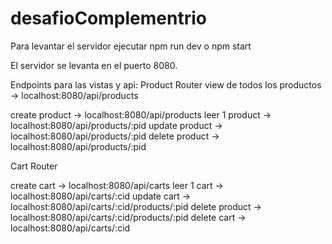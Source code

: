 # desafioComplementrio

Para levantar el servidor ejecutar npm run dev o npm start

El servidor se levanta en el puerto 8080.

Endpoints para las vistas y api:
Product Router
view de todos los productos -> localhost:8080/api/products

create product -> localhost:8080/api/products
leer 1 product -> localhost:8080/api/products/:pid
update product -> localhost:8080/api/products/:pid
delete product -> localhost:8080/api/products/:pid

Cart Router

create cart -> localhost:8080/api/carts
leer 1 cart -> localhost:8080/api/carts/:cid
update cart -> localhost:8080/api/carts/:cid/products/:pid
delete product -> localhost:8080/api/carts/:cid/products/:pid
delete cart -> localhost:8080/api/carts/:cid
